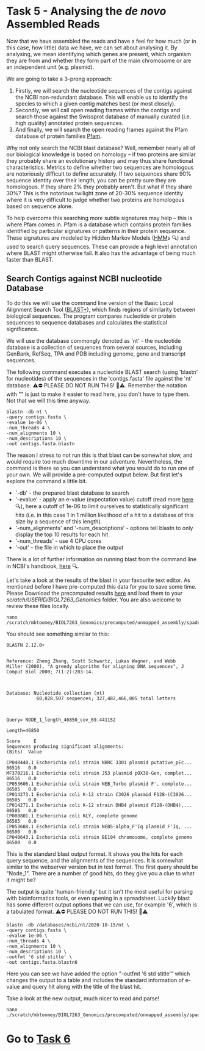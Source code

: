 # Task 5 - Analysing the *de novo* Assembled Reads
Now that we have assembled the reads and have a feel for how much (or in this case, how little) data we have, we can set about analysing it. By analysing, we mean identifying which genes are present, which organism they are from and whether they form part of the main chromosome or are an independent unit (e.g. plasmid).

We are going to take a 3-prong approach:

1. Firstly, we will search the nucleotide sequences of the contigs against the NCBI non-redundant database. This will enable us to identify the species to which a given contig matches best (or most closely).
2. Secondly, we will call open reading frames within the contigs and search those against the Swissprot database of manually curated (i.e. high quality) annotated protein sequences.
3. And finally, we will search the open reading frames against the Pfam database of protein families [Pfam](​http://pfam.xfam.org).

Why not only search the NCBI blast database? Well, remember nearly all of our biological knowledge is based on homology – if two proteins are similar they probably share an evolutionary history and may thus share functional characteristics. Metrics to define whether two sequences are homologous are notoriously difficult to define accurately. If two sequences share 90% sequence identity over their length, you can be pretty sure they are homologous. If they share 2% they probably aren't. But what if they share 30%? This is the notorious twilight zone of 20-30% sequence identity where it is very difficult to judge whether two proteins are homologous based on sequence alone.

To help overcome this searching more subtle signatures may help – this is where Pfam comes in. Pfam is a database which contains protein families identified by particular signatures or patterns in their protein sequence. These signatures are modeled by Hidden Markov Models ([HMM](https://en.wikipedia.org/wiki/Hidden_Markov_model)s :mag:) and used to search query sequences. These can provide a high level annotation where BLAST might otherwise fail. It also has the advantage of being much faster than BLAST.

## Search Contigs against NCBI nucleotide Database
To do this we will use the command line version of the Basic Local Alignment Search Tool ([BLAST+](https://blast.ncbi.nlm.nih.gov/Blast.cgi?CMD=Web&PAGE_TYPE=BlastDocs&DOC_TYPE=Download)), which finds regions of similarity between biological sequences. The program compares nucleotide or protein sequences to sequence databases and calculates the statistical significance.

We will use the database commongly denoted as 'nt' - the nucleotide database is a collection of sequences from several sources, including GenBank, RefSeq, TPA and PDB including genome, gene and transcript sequences. 

The following command executes a nucleotide BLAST search (using 'blastn' for nucleotides) of the sequences in the 'contigs.fasta' file against the 'nt' database. :warning::no_entry: PLEASE DO NOT RUN THIS! :no_entry_sign::warning:. Remember the notation with "\" is just to make it easier to read here, you don't have to type them. Not that we will this time anyway.
```
blastn -db nt \
-query contigs.fasta \
-evalue 1e-06 \
-num_threads 4 \
-num_alignments 10 \
-num_descriptions 10 \
-out contigs.fasta.blastn
```

The reason I stress to not run this is that blast can be somewhat slow, and would require too much downtime in our adventure. Nevertheless, the command is there so you can understand what you would do to run one of your own. We will provide a pre-computed output below. But first let's explore the command a little bit.

* '-db'​ - the prepared blast database to search
* '-​evalue' - apply an e-value (expectation value) cutoff (read more [here](http://www.ncbi.nlm.nih.gov/BLAST/tutorial/Altschul-1.html​):mag:), here a cutoff of 1e-06 to limit ourselves to statistically significant hits (i.e. in this case 1 in 1 million likelihood of a hit to a database of this size by a sequence of this length).
* '-num_alignments' and '-num_descriptions' - options tell blastn to only display the top 10 results for each hit
* '-num_threads'​ - use 4 CPU cores
* '-out' - the file in which to place the output

There is a lot of further information on running blast from the command line in NCBI's handbook, [here](http://www.ncbi.nlm.nih.gov/books/NBK1763/) :mag:.

Let's take a look at the results of the blast in your favourite text editor. As mentioned before I have pre-computed this data for you to save some time. Please Download the precomputed results [here](https://univoftulsa-my.sharepoint.com/:f:/g/personal/mbt6332_utulsa_edu/EvWYbnCBq4JJnR27VvRB5u4BwomV-ibdPFzoi7u3izKEsg?e=ALQKUk) and load them to your *scratch/USERID/BIOL7263_Genomics* folder. You are also welcome to review these files locally. 

```
nano /scratch/mbtoomey/BIOL7263_Genomics/precomputed/unmapped_assembly/spades_assembly/contigs.fasta.blastn
```

You should see something similar to this: 
```
BLASTN 2.12.0+


Reference: Zheng Zhang, Scott Schwartz, Lukas Wagner, and Webb
Miller (2000), "A greedy algorithm for aligning DNA sequences", J
Comput Biol 2000; 7(1-2):203-14.



Database: Nucleotide collection (nt)
           60,828,507 sequences; 327,482,466,005 total letters



Query= NODE_1_length_46850_cov_69.441152

Length=46850
                                                                      Score     E
Sequences producing significant alignments:                          (Bits)  Value

CP048440.1 Escherichia coli strain NBRC 3301 plasmid putative_pEc...  86516   0.0
MF370216.1 Escherichia coli strain J53 plasmid pOX38-Gen, complet...  86516   0.0
CP053606.1 Escherichia coli strain NEB_Turbo plasmid F', complete...  86505   0.0
CP014273.1 Escherichia coli K-12 strain C3026 plasmid F128-(C3026...  86505   0.0
CP014271.1 Escherichia coli K-12 strain DHB4 plasmid F128-(DHB4),...  86505   0.0
CP008801.1 Escherichia coli KLY, complete genome                      86505   0.0
CP053608.1 Escherichia coli strain NEB5-alpha_F'Iq plasmid F'Iq, ...  86500   0.0
CP040643.1 Escherichia coli strain BE104 chromosome, complete genome  86500   0.0
```

This is the standard blast output format. It shows you the hits for each query sequence, and the alignments of the sequences. It is somewhat similar to the webserver version but in text format. The first query should be "Node_1". There are a number of good hits, do they give you a clue to what it might be?

The output is quite 'human-friendly' but it isn't the most useful for parsing with bioinformatics tools, or even opening in a spreadsheet. Luckily blast has some different output options that we can use, for example '6', which is a tabulated format. :warning::no_entry: PLEASE DO NOT RUN THIS! :no_entry_sign::warning:
```
blastn -db /databases/ncbi/nt/2020-10-15/nt \
-query contigs.fasta \
-evalue 1e-06 \
-num_threads 4 \
-num_alignments 10 \
-num_descriptions 10 \
-outfmt '6 std stitle' \
-out contigs.fasta.blastn6
```

Here you can see we have added the option "-outfmt '6 std stitle'" which changes the output to a table and includes the standard information of e-value and query hit along with the title of the blast hit.

Take a look at the new output, much nicer to read and parse!
```
nano ./scratch/mbtoomey/BIOL7263_Genomics/precomputed/unmapped_assembly/spades_assembly/contigs.fasta.blastn6
```

# Go to [Task 6](https://github.com/mbtoomey/genomics_adventure/blob/release/chapter_3/task_6.md)
